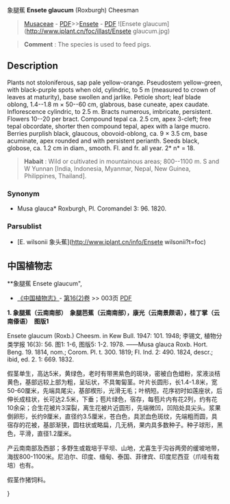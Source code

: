 象腿蕉 **Ensete glaucum** (Roxburgh) Cheesman

> [Musaceae](http://www.iplant.cn/info/Musaceae?t=foc) - [PDF](http://www.iplant.cn/foc/pdf/Musaceae.pdf)>>[Ensete](http://www.iplant.cn/info/Ensete?t=foc) - [PDF](http://www.iplant.cn/foc/pdf/Ensete.pdf)
![Ensete glaucum](http://www.iplant.cn/foc/illast/Ensete glaucum.jpg)


> **Comment** : 
> The species is used to feed pigs.

## Description

Plants not stoloniferous, sap pale yellow-orange. Pseudostem yellow-green, with black-purple spots when old, cylindric, to 5 m (measured to crown of leaves at maturity), base swollen and jarlike. Petiole short; leaf blade oblong, 1.4--1.8 m × 50--60 cm, glabrous, base cuneate, apex caudate. Inflorescence cylindric, to 2.5 m. Bracts numerous, imbricate, persistent. Flowers 10--20 per bract. Compound tepal ca. 2.5 cm, apex 3-cleft; free tepal obcordate, shorter then compound tepal, apex with a large mucro. Berries purplish black, glaucous, obovoid-oblong, ca. 9 × 3.5 cm, base acuminate, apex rounded and with persistent perianth. Seeds black, globose, ca. 1.2 cm in diam., smooth. Fl. and fr. all year. 2* n* = 18.


> **Habait** : 
> Wild or cultivated in mountainous areas; 800--1100 m. S and W Yunnan [India, Indonesia, Myanmar, Nepal, New Guinea, Philippines, Thailand].

### Synonym
* Musa glauca* Roxburgh, Pl. Coromandel 3: 96. 1820.



### Parsublist

* [E.  wilsonii  象头蕉](http://www.iplant.cn/info/Ensete wilsonii?t=foc)

## 中国植物志



**象腿蕉 Ensete glaucum",



* [《中国植物志》](http://www.iplant.cn/frps)- [第16(2)卷](http://www.iplant.cn/frps/vol/16(2)) >> 003页 [PDF](http://www.iplant.cn/frps/pdf/16(2)/003.pdf)


**1. 象腿蕉（云南南部）　象腿芭蕉（云南南部），康光（云南景颇语），桂丁掌（云南傣语）　图版1**

Ensete glaucum (Roxb.) Cheesm. in Kew Bull. 1947: 101. 1948; 李锡文, 植物分类学报 16(3): 56. 图1: 1-6, 图版5: 1-2. 1978. ——Musa glauca Roxb. Hort. Beng. 19. 1814, nom.; Corom. Pl. t. 300. 1819; Fl. Ind. 2: 490. 1824, descr.; ibid, ed. 2. 1: 669. 1832.

假茎单生，高达5米，黄绿色，老时有带黑紫色的斑块，密被白色蜡粉，浆液淡桔黄色，基部远较上部为粗，呈坛状，不具匍匐茎。叶片长圆形，长1.4-1.8米，宽50-60厘米，先端具尾尖，基部楔形，光滑无毛；叶柄短。花序初时如莲座状，后伸长成柱状，长可达2.5米，下垂；苞片绿色，宿存，每苞片内有花2列，约有花10余朵；合生花被片3深裂，离生花被片近圆形，先端微凹，凹陷处具尖头。浆果倒卵形，长约9厘米，直径约3.5厘米，苍白色，具淤血色斑纹，先端粗而圆，具宿存的花被，基部渐狭，圆柱状或略扁，几无柄，果内具多数种子。种子球形，黑色，平滑，直径1.2厘米。

产云南南部及西部；多野生或栽培于平坝、山地，尤喜生于沟谷两旁的缓坡地带，海拔800-1100米。尼泊尔、印度、缅甸、泰国、菲律宾、印度尼西亚（爪哇有栽培）也有。

假茎作猪饲料。



}